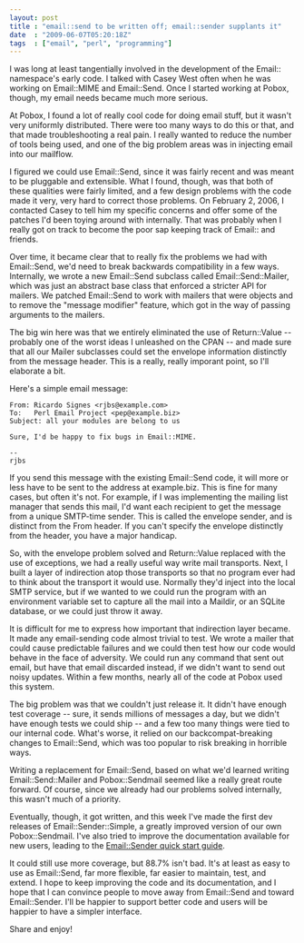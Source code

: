 ```yaml
---
layout: post
title : "email::send to be written off; email::sender supplants it"
date  : "2009-06-07T05:20:18Z"
tags  : ["email", "perl", "programming"]
---
```

I was long at least tangentially involved in the development of the Email:: namespace's early code.  I talked with Casey West often when he was working on Email::MIME and Email::Send.  Once I started working at Pobox, though, my email needs became much more serious.

At Pobox, I found a lot of really cool code for doing email stuff, but it
wasn't very uniformly distributed.  There were too many ways to do this or
that, and that made troubleshooting a real pain.  I really wanted to reduce the
number of tools being used, and one of the big problem areas was in injecting
email into our mailflow.

I figured we could use Email::Send, since it was fairly recent and was meant to
be pluggable and extensible.  What I found, though, was that both of these
qualities were fairly limited, and a few design problems with the code made it
very, very hard to correct those problems.  On February 2, 2006, I contacted
Casey to tell him my specific concerns and offer some of the patches I'd been
toying around with internally.  That was probably when I really got on track to
become the poor sap keeping track of Email:: and friends.

Over time, it became clear that to really fix the problems we had with
Email::Send, we'd need to break backwards compatibility in a few ways.
Internally, we wrote a new Email::Send subclass called Email::Send::Mailer,
which was just an abstract base class that enforced a stricter API for mailers.
We patched Email::Send to work with mailers that were objects and to remove the
"message modifier" feature, which got in the way of passing arguments to the
mailers.

The big win here was that we entirely eliminated the use of Return::Value --
probably one of the worst ideas I unleashed on the CPAN -- and made sure that
all our Mailer subclasses could set the envelope information distinctly from
the message header.  This is a really, really imporant point, so I'll
elaborate a bit.

Here's a simple email message:

    From: Ricardo Signes <rjbs@example.com>
    To:   Perl Email Project <pep@example.biz>
    Subject: all your modules are belong to us

    Sure, I'd be happy to fix bugs in Email::MIME.

    -- 
    rjbs

If you send this message with the existing Email::Send code, it will
more or less have to be sent to the address at example.biz.  This is fine for
many cases, but often it's not.  For example, if I was implementing the mailing
list manager that sends this mail, I'd want each recipient to get the message
from a unique SMTP-time sender.  This is called the envelope sender, and is
distinct from the From header.  If you can't specify the envelope distinctly
from the header, you have a major handicap.

So, with the envelope problem solved and Return::Value replaced with the use of
exceptions, we had a really useful way write mail transports.  Next, I built a
layer of indirection atop those transports so that no program ever had to think
about the transport it would use.  Normally they'd inject into the local SMTP
service, but if we wanted to we could run the program with an environment
variable set to capture all the mail into a Maildir, or an SQLite database, or
we could just throw it away.

It is difficult for me to express how important that indirection layer became.
It made any email-sending code almost trivial to test.  We wrote a mailer that
could cause predictable failures and we could then test how our code would
behave in the face of adversity.  We could run any command that sent out email,
but have that email discarded instead, if we didn't want to send out noisy
updates.  Within a few months, nearly all of the code at Pobox used this
system.

The big problem was that we couldn't just release it.  It didn't have enough
test coverage -- sure, it sends millions of messages a day, but we didn't have
enough tests we could ship -- and a few too many things were tied to our
internal code.  What's worse, it relied on our backcompat-breaking changes to
Email::Send, which was too popular to risk breaking in horrible ways.

Writing a replacement for Email::Send, based on what we'd learned writing
Email::Send::Mailer and Pobox::Sendmail seemed like a really great route
forward.  Of course, since we already had our problems solved internally, this
wasn't much of a priority.

Eventually, though, it got written, and this week I've made the first dev
releases of Email::Sender::Simple, a greatly improved version of our own
Pobox::Sendmail.  I've also tried to improve the documentation available for
new users, leading to the [Email::Sender quick start
guide](http://search.cpan.org/~rjbs/Email-Sender-0.091560_002/lib/Email/Sender/Manual/QuickStart.pm).

It could still use more coverage, but 88.7% isn't bad.  It's at least as easy
to use as Email::Send, far more flexible, far easier to maintain, test, and
extend.  I hope to keep improving the code and its documentation, and I hope
that I can convince people to move away from Email::Send and toward
Email::Sender.  I'll be happier to support better code and users will be
happier to have a simpler interface.

Share and enjoy!


